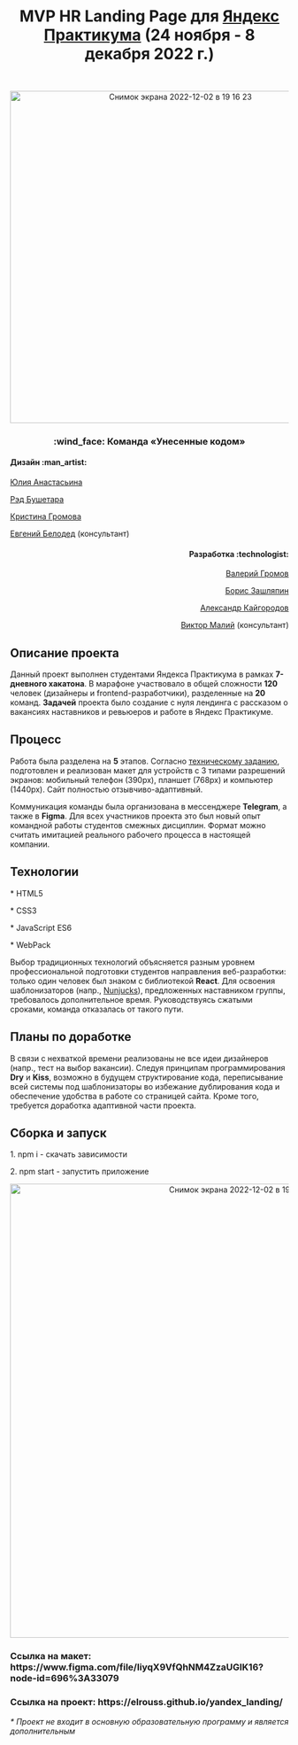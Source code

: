 <h1 align="center">MVP HR Landing Page для <a href="https://practicum.yandex.ru/">Яндекс Практикума</a> (24 ноября - 8 декабря 2022 г.)</h1>

<br>

<p align="center">
  <a href="https://elrouss.github.io/yandex_landing/">
  <img width="600" alt="Снимок экрана 2022-12-02 в 19 16 23" src="https://user-images.githubusercontent.com/108838349/205341313-a1af4683-07cc-4df1-aaa0-28d2727b509a.png">
  </a>
</p>

<h3 align="center">:wind_face: Команда &laquo;Унесенные кодом&raquo;</h1>
<h4 align="left">Дизайн :man_artist:</h4>
<p align="left"><a href="https://www.behance.net/juliaanastasina">Юлия Анастасьина</a></p>
<p align="left"><a href="https://www.behance.net/redbushetara">Рэд Бушетара</a></p>
<p align="left"><a href="https://www.behance.net/krsgromov">Кристина Громова</a></p>
<p align="left"><a href="https://www.instagram.com/beladzed/">Евгений Белодед</a> (консультант)</p>

 <h4 align="right">Разработка :technologist:</h4>
 <p align="right"><a href="https://github.com/Valery-Gromov" align="right">Валерий Громов</a></p>
 <p align="right"><a href="https://github.com/elrouss">Борис Зашляпин</a></p>
 <p align="right"><a href="https://github.com/alexs41">Александр Кайгородов</a></p>
 <p align="right"><a href="https://job.sys4tec.com/pathes/development-and-testing/#:~:text=QA%20Automation-,%D0%92%D0%B8%D0%BA%D1%82%D0%BE%D1%80,-%D0%9C%D0%B0%D0%BB%D0%B8%D0%B9">Виктор Малий</a> (консультант)</p>
<h2>Описание проекта</h2>
Данный проект выполнен студентами Яндекса Практикума в рамках <b>7-дневного хакатона</b>. В марафоне участвовало в общей сложности <b>120</b> человек (дизайнеры и frontend-разработчики), разделенные на <b>20</b> команд. <b>Задачей</b> проекта было создание с нуля лендинга с рассказом о вакансиях наставников и ревьюеров и работе в Яндекс Практикуме.

<h2>Процесс</h2>
<p>Работа была разделена на <b>5</b> этапов. Согласно <a href="https://docs.google.com/document/d/1I6PlVA5Xy9cBUCJ2QAsnfDf8gD9KtL45o6571QhMfXs/edit">техническому заданию</a>, подготовлен и реализован макет для устройств с 3 типами разрешений экранов: мобильный телефон (390px), планшет (768px) и компьютер (1440px). Сайт полностью отзывчиво-адаптивный.</p><p>Коммуникация команды была организована в мессенджере <b>Telegram</b>, а также в <b>Figma</b>. Для всех участников проекта это был новый опыт командной работы студентов смежных дисциплин. Формат можно считать имитацией реального рабочего процесса в настоящей компании.</p>

<h2>Технологии</h2>
<p>* HTML5</p>
<p>* CSS3</p>
<p>* JavaScript ES6</p>
<p>* WebPack</p>
<p>Выбор традиционных технологий объясняется разным уровнем профессиональной подготовки студентов направления веб-разработки: только один человек был знаком с библиотекой <b>React</b>. Для освоения шаблонизаторов (напр., <a href="https://mozilla.github.io/nunjucks/">Nunjucks</a>), предложенных наставником группы, требовалось дополнительное время. Руководствуясь сжатыми сроками, команда отказалась от такого пути.</p>

<h2>Планы по доработке</h2>
<p>В связи с нехваткой времени реализованы не все идеи дизайнеров (напр., тест на выбор вакансии). Следуя принципам программирования <b>Dry</b> и <b>Kiss</b>, возможно в будущем структирование кода, переписывание всей системы под шаблонизаторы во избежание дублирования кода и обеспечение удобства в работе со страницей сайта. Кроме того, требуется доработка адаптивной части проекта.</p>

<h2>Сборка и запуск</h2>
<p>1. npm i - cкачать зависимости</p>
<p>2. npm start - запустить приложение</p>

<p align="center">
  <a href="https://elrouss.github.io/yandex_landing/">
    <img width="820" alt="Снимок экрана 2022-12-02 в 19 24 25" src="https://user-images.githubusercontent.com/108838349/205341400-f02c7ae1-dcb5-4303-9970-c6ef18cf8ff9.png">
  </a>
</p>
<h3>Ссылка на макет: https://www.figma.com/file/IiyqX9VfQhNM4ZzaUGIK16?node-id=696%3A33079</h3>
<h3>Ссылка на проект: https://elrouss.github.io/yandex_landing/</h3>
<p><i>* Проект не входит в основную образовательную программу и является дополнительным</i></p>
